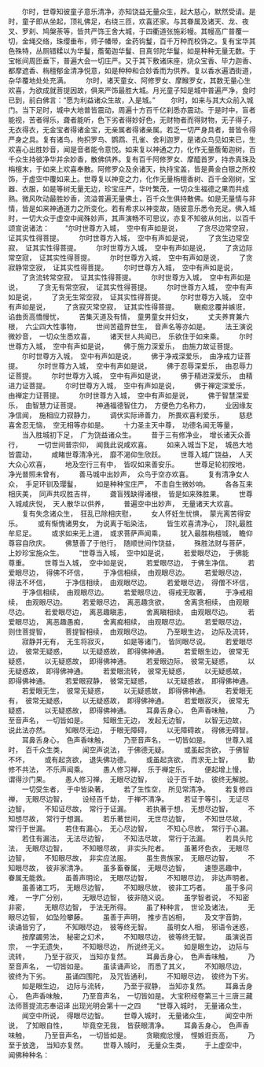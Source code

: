 <!-- { "loadSidebar": true } -->
　　尔时，世尊知彼童子意乐清净，亦知饶益无量众生，起大慈心，默然受请。是时，童子即从坐起，顶礼佛足，右绕三匝，欢喜还家。与其眷属及诸天、龙、夜叉、罗刹、鸠槃荼等，皆共严饰王舍大城，于四衢道张施彩幔。其幔高广普覆一切，金绳交络，珠缨垂布，师子幡带，金药钩鬘，百千万种而校饰之。复有宝华其色殊特，丛厕错糅以为华鬘，薝葡迦华鬘、目真邻陀华鬘，如是种种无量无数。于宝帐间周匝垂下，普遍大会一切庄严。又于其下敷诸床座，烧众宝香、毕力迦香、都摩遮香、栴檀郁金清净悦意，如是种种和合妙香而为供养。复以香水遍洒街道，杂华覆地处处充满。
　　尔时，诸天童女、阿修罗女、摩睺罗女，其数无量心生欢喜，为欲成就菩提因故，俱来严饰最胜大城。月光童子知是城中普遍严净，食时已到，前白佛言：“愿为利益诸众生故，入是城。”
　　尔时，如来与其大众前入城门。当下足时，城中大地普皆震动，周遍十方百千亿刹悉亦震动。于是时中，盲者能视，苦者得乐，聋者能听，色下劣者得妙好色，无财物者而得财物，无子得子，无衣得衣，无金宝者得诸金宝，无亲属者得诸亲属。若乏一切严身具者，普皆令得严身之具。复有诸鸟，拘抧罗鸟、鹦鹉、孔雀、舍利迦罗，是诸众鸟见如来已，生欢喜心出胜妙音，闻是音者能令意悦。如来复以神通之力，化作无量薝葡迦树，百千众生持彼净华并余妙香，散佛供养。复有百千阿修罗女、摩醯首罗，持赤真珠及栴檀末，于如来上欢喜奉散。阿修罗众及余诸天，执持宝盖，皆是黄金白银之所校饰，于虚空中覆如来上。世尊复以神变之力，化作无量栴檀香树、百千金刚树，宝器、衣服，如是等树无量无边，珍宝庄严，华叶繁茂，一切众生福德之果而共成熟。微风吹动最胜妙香，流溢普遍无量佛土，百千众生俱持散佛。如是无量情与非情，皆是如来神通道力之所变化。若有希求以神变故，随彼意乐悉令充足。佛入城时，一切大众于虚空中闻殊妙声，其声演畅不可思议，亦复不知彼从何出，以百千颂宣说诸法：
　　“尔时世尊方入城，　空中有声如是说，
　　了贪尽边常空寂，　证其实性得菩提。
　　尔时世尊方入城，　空中有声如是说，
　　了贪生边常空寂，　证其实性得菩提。
　　尔时世尊方入城，　空中有声如是说，
　　了贪边际常空寂，　证其实性得菩提。
　　尔时世尊方入城，　空中有声如是说，
　　了贪寂静常空寂，　证其实性得菩提。
　　尔时世尊方入城，　空中有声如是说，
　　了贪流转常空寂，　证其实性得菩提。
　　尔时世尊方入城，　空中有声如是说，
　　了贪无有常空寂，　证其实性得菩提。
　　尔时世尊方入城，　空中有声如是说，
　　了贪无生常空寂，　证其实性得菩提。
　　尔时世尊方入城，　空中有声如是说，
　　了贪寂灭常空寂，　证其实性得菩提。
　　瞋痴忿覆并嫉诳，　谄曲贡高憍慢忧，
　　苦集灭道及有情，　童男童女并妇女，
　　丈夫养育兼六根，　六尘四大性事物，
　　世间苦蕴界世生，　音声名等亦如是。
　　法王演说微妙音，　一切众生悉欢喜，
　　诸天世人共闻已，　乐欲住于如来乘。
　　尔时世尊方入城，　空中有声如是说，
　　佛于施力深爱乐，　由施力故证菩提。
　　尔时世尊方入城，　空中有声如是说，
　　佛于净戒深爱乐，　由净戒力证菩提。
　　尔时世尊方入城，　空中有声如是说，
　　佛于忍辱深爱乐，　由忍辱力证菩提。
　　尔时世尊方入城，　空中有声如是说，
　　佛于精进深爱乐，　由精进力证菩提。
　　尔时世尊方入城，　空中有声如是说，
　　佛于禅定深爱乐，　由禅定力证菩提。
　　尔时世尊方入城，　空中有声如是说，
　　佛于智慧深爱乐，　由智慧力证菩提。
　　神通福德智住力，　方便色力名称力，
　　业因缘友净信闻，　施相应力寂静力，
　　调伏实际谛善力，　所畏欢喜利爱乐，
　　慈悲喜舍忍无恼，　空无相等亦如是。
　　十力圣主天中尊，　功德名闻无等量，
　　当入胜城初下足，　广为饶益诸众生。
　　昔于三有修净业，　增长诸天众善行，
　　一切世间普宗仰，　闻我此说咸欢喜。
　　如来入城当下足，　城邑大地皆震动，
　　咸睹世尊清净光，　靡不渴仰生欣跃。
　　世尊入城广饶益，　人天大众心欢喜，
　　地及空行三有中，　皆叹如来善安乐。
　　世尊足轮初按地，　净光普照未曾有，
　　善马城中出妙声，　众鸟于空亦欢喜。
　　复有清净女人众，　手足环钏及璎鬘，
　　如是种种宝庄严，　不击自生微妙响。
　　各各互来相庆美，　同声共叹胜吉祥，
　　聋盲残缺得诸根，　皆是如来殊胜果。
　　世尊入城咸庆悦，　天人散华以供养，
　　普遍空中出妙声，　无量诸天大欢喜。
　　复有失念诸众生，　狂乱已除相庆慰，
　　女人怀妊生忧惧，　蒙光离苦得安乐。
　　或有惭愧诸男女，　为说离于垢染法，
　　皆生欢喜清净心，　顶礼最胜牟尼足。
　　或求如来无上道，　或求菩萨声闻乘，
　　犹入最胜栴檀城，　瞻仰尊容自欣庆。
　　佛慧善了于他行，　随顺世间作饶益，
　　殊胜法财与菩萨，　上妙珍宝施众生。
　　“世尊当入城，　空中如是说，
　　若爱眼尽边，　于佛能尊重。
　　世尊当入城，　空中如是说，
　　若爱眼尽边，　于佛生净信。
　　若爱眼尽边，　得佛不坏信，
　　于净信相续，　由观眼尽边。
　　若爱眼尽边，　得法不坏信，
　　于净信相续，　由观眼尽边。
　　若爱眼尽边，　得僧不坏信，
　　于净信相续，　由观眼尽边。
　　若爱眼尽边，　得戒无取著，
　　于净戒相续，　由观眼尽边。
　　若爱眼尽边，　离恶趣贪欲，
　　舍离贪相续，　由观眼尽边。
　　若爱眼尽边，　离恶趣瞋恚，
　　舍离瞋相续，　由观眼尽边。
　　若爱眼尽边，　离恶趣愚痴，
　　舍离痴相续，　由观眼尽边。
　　若爱眼尽边，　则住菩提智，
　　菩提智相续，　由观眼尽边。
　　乃至眼生边，　边际及流转，
　　寂静并无有，　无生将寂灭，
　　如是等诸门，　皆同眼尽说。
　　若爱眼尽边，　彼常无疑惑，
　　以无疑惑故，　即得佛神通。
　　若爱眼生边，　彼常无疑惑，
　　以无疑惑故，　即得佛神通。
　　若爱眼边际，　彼常无疑惑，
　　以无疑惑故，　即得佛神通。
　　若爱眼流转，　彼常无疑惑，
　　以无疑惑故，　即得佛神通。
　　若爱眼寂静，　彼常无疑惑，
　　以无疑惑故，　即得佛神通。
　　若爱眼无生，　彼常无疑惑，
　　以无疑惑故，　即得佛神通。
　　若爱眼无有，　彼常无疑惑，
　　以无疑惑故，　即得佛神通。
　　若爱眼寂灭，　彼常无疑惑，
　　以无疑惑故，　即得佛神通。
　　耳鼻舌身心，　色声香味触，
　　乃至音声名，　一切皆如是。
　　知眼生无边，　发起无边智，
　　以智无边故，　说此法亦然。
　　知眼尽无边，　于眼无障碍，
　　以无障碍故，　得佛无碍智。
　　耳鼻舌身心，　色声香味触，
　　乃至音声名，　一切皆如是。
　　世尊入城时，　百千众生类，
　　闻空声说法，　于佛德无疑。
　　或虽起贪欲，　于佛智不坏，
　　或有起贪欲，　退失佛功德。
　　或虽起贪欲，　而求无上智，
　　勤修不共法，　不乐声闻乘。
　　愚人修习禅，　乐于禅定乐，
　　便起增上慢，　谓得沙门果。
　　愚人修习禅，　无眼尽边智，
　　设于百千劫，　彼终无解脱。
　　一切受生者，　于中皆染著，
　　若了生性空，　所见常清净。
　　若复修四禅，　无眼尽边智，
　　设经百千劫，　于禅不清净。
　　若证于等引，　无证尽边智，
　　不知证尽故，　常行于证漏。
　　若执著于想，　无想尽边智，
　　不知想尽故，　常行于想漏。
　　若乐著世间，　无世尽边智，
　　不知世尽故，　常行于世漏。
　　若住有漏心，　无心尽边智，
　　不知心尽故，　常行于心漏。
　　若住有漏法，　无法尽边智，
　　不知法尽故，　常行于法漏。
　　若具头陀法，　无眼尽边智，
　　不知眼尽故，　非实头陀者。
　　虽著坏色衣，　无眼尽边智，
　　不知眼尽故，　非实应法服。
　　虽生贵族家，　无眼尽边智，
　　不知眼尽故，　彼非家清净。
　　虽多畜眷属，　无眼尽边智，
　　速堕恶趣中，　眷属无能救。
　　虽善声明论，　无眼尽边智，
　　不知眼尽边，　非达声明者。
　　虽善诸工巧，　无眼尽边智，
　　不知眼尽故，　彼非工巧者。
　　虽于多问难，　一字广分别，
　　无眼尽边智，　彼非随义说。
　　虽学智者说，　不知密非密，
　　无眼尽边智，　于法无所得。
　　虽了种种言，　世论及诸法，
　　无眼尽边智，　如坠险攀藤。
　　虽善于声明，　推步吉凶相，
　　及文字音韵，　读诵皆穷了，
　　不知眼尽边，　彼等终无智。
　　虽明女人相，　邪语令迷惑，
　　按摩蠲劳法，　秘密之幻术，
　　不知眼尽边，　彼等终无智。
　　虽演说百宗，　一字无遗失，
　　不知眼尽边，　所说终无义。
　　如是眼生边，　边际与流转，
　　乃至于寂灭，　当知亦复然。
　　耳鼻舌身心，　色声香味触，
　　乃至音声名，　一切皆如是。
　　虽读诵声论，　而悉了其义，
　　不知眼尽边，　彼终为下劣。
　　虽诵四围陀，　及咒皆通利，
　　不知眼尽边，　彼终为下劣。
　　如是眼生边，　边际与流转，
　　乃至于寂静，　当知亦复然。
　　耳鼻舌身心，　色声香味触，
　　乃至音声名，　一切皆如是。
大宝积经卷第三十三唐三藏法师菩提流志奉诏译
出现光明会第十一之四
　　“世尊入城时，　无量诸众生，
　　闻空中所说，　得眼尽边智。
　　世尊入城时，　无量诸众生，
　　闻空中所说，　了知眼自性，
　　毕竟空无我，　皆获眼清净。
　　耳鼻舌身心，　色声香味触，
　　乃至音声名，　一切皆如是。
　　贪瞋痴忿慢，　悭嫉诳贡高，
　　乃至于放逸，　当知亦复然。
　　世尊入城时，　无量众生类，
　　于上虚空中，　闻佛种种名：
